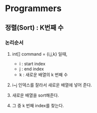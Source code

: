 # Programmers 
## 정렬(Sort) : K번째 수

### 논리순서
1. int[] command = {i,j,k} 일때,
    - i : start index
    - j : end index
    - k : 새로운 배열의 k 번째 수

2. i~j 인덱스를 잘라서 새로운 배열에 넣어 준다.
3. 새로운 배열을 sort해준다.
4. 그 중 k 번째 index를 찾는다.